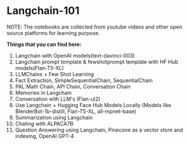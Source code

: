 # Langchain-101

NOTE: The notebooks are collected from youtube videos and other open source platforms for learning purpose.

**Things that you can find here:**

1. Langchain with OpenAI models(text-davinci-003)
2. Langchain prompt template & fewshotprompt template with HF Hub models(Flan-T5-XL)
3. LLMChains + Few Shot Learning
4. Fact Extraction, SimpleSequentialChain, SequentialChain
5. PAL Math Chain, API Chain, Conversation Chain
6. Memories in Langchain
7. Conversation with LLM's (Flan-ul2)
8. Use Langchain + Hugging Face Hub Models Locally (Models like BlenderBot-1b-distill, Flan-T5-XL, all-mpnet-base)
9. Summarization using Langchain
10. Chating with ALPACA7B
11. Question Answering using Langchain, Pinecone as a vector store and indexing, OpenAI GPT-4


